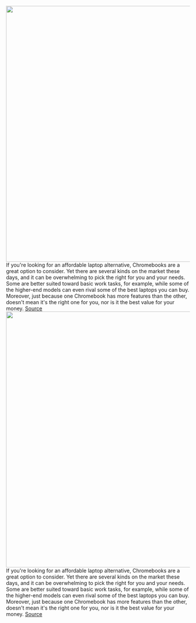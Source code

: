 <img src='https://cdn.vox-cdn.com/thumbor/vjKkO924qtktQvtvBNngSxMZHuI=/0x0:2040x1360/1200x800/filters:focal(857x517:1183x843)/cdn.vox-cdn.com/uploads/chorus_image/image/70664265/akrales_210226_4438_0085.0.jpg' width='700px' /><br/>
If you're looking for an affordable laptop alternative, Chromebooks are a great option to consider. Yet there are several kinds on the market these days, and it can be overwhelming to pick the right for you and your needs. Some are better suited toward basic work tasks, for example, while some of the higher-end models can even rival some of the best laptops you can buy. Moreover, just because one Chromebook has more features than the other, doesn't mean it's the right one for you, nor is it the best value for your money.
<a href='https://www.theverge.com/good-deals/22912456/best-chromebook-deals'> Source <a/><img src='https://cdn.vox-cdn.com/thumbor/vjKkO924qtktQvtvBNngSxMZHuI=/0x0:2040x1360/1200x800/filters:focal(857x517:1183x843)/cdn.vox-cdn.com/uploads/chorus_image/image/70664265/akrales_210226_4438_0085.0.jpg' width='700px' /><br/>
If you're looking for an affordable laptop alternative, Chromebooks are a great option to consider. Yet there are several kinds on the market these days, and it can be overwhelming to pick the right for you and your needs. Some are better suited toward basic work tasks, for example, while some of the higher-end models can even rival some of the best laptops you can buy. Moreover, just because one Chromebook has more features than the other, doesn't mean it's the right one for you, nor is it the best value for your money.
<a href='https://www.theverge.com/good-deals/22912456/best-chromebook-deals'> Source <a/>